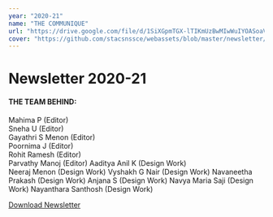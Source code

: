 ```yaml
---
year: "2020-21"
name: "THE COMMUNIQUE"
url: "https://drive.google.com/file/d/1SiXGpmTGX-lTIKmUzBwMIwWuIYOASoaV/view?usp=sharing"
cover: "https://github.com/stacsnssce/webassets/blob/master/newsletter/communique20-21-1.png"
---
```

# Newsletter 2020-21

#### THE TEAM BEHIND:

Mahima P (Editor)  
Sneha U (Editor)  
Gayathri S Menon (Editor)  
Poornima J (Editor)  
Rohit Ramesh (Editor)     
Parvathy Manoj (Editor)
Aaditya Anil K (Design Work)  
Neeraj Menon (Design Work)
Vyshakh G Nair (Design Work)
Navaneetha Prakash (Design Work)
Anjana S (Design Work)
Navya Maria Saji (Design Work)
Nayanthara Santhosh (Design Work)

[Download Newsletter](http://nssce.ac.in/advanced/backend/web/uploads/Newsletter-cse-2019-201623338246.pdf)
